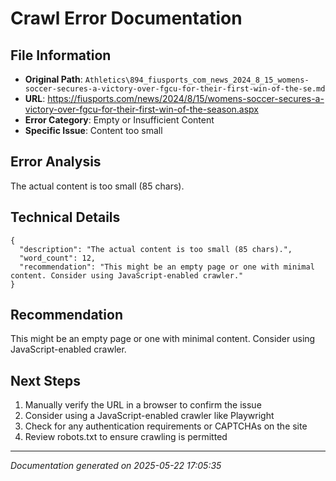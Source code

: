 # Crawl Error Documentation

## File Information
- **Original Path**: `Athletics\894_fiusports_com_news_2024_8_15_womens-soccer-secures-a-victory-over-fgcu-for-their-first-win-of-the-se.md`
- **URL**: https://fiusports.com/news/2024/8/15/womens-soccer-secures-a-victory-over-fgcu-for-their-first-win-of-the-season.aspx
- **Error Category**: Empty or Insufficient Content
- **Specific Issue**: Content too small

## Error Analysis
The actual content is too small (85 chars).

## Technical Details
```
{
  "description": "The actual content is too small (85 chars).",
  "word_count": 12,
  "recommendation": "This might be an empty page or one with minimal content. Consider using JavaScript-enabled crawler."
}
```

## Recommendation
This might be an empty page or one with minimal content. Consider using JavaScript-enabled crawler.

## Next Steps
1. Manually verify the URL in a browser to confirm the issue
2. Consider using a JavaScript-enabled crawler like Playwright
3. Check for any authentication requirements or CAPTCHAs on the site
4. Review robots.txt to ensure crawling is permitted

---
*Documentation generated on 2025-05-22 17:05:35*
